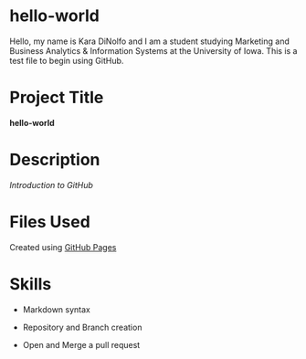 # hello-world
Hello, my name is Kara DiNolfo and I am a student studying Marketing and Business Analytics & Information Systems at the University of Iowa. This is a test file to begin using GitHub.

# Project Title
**hello-world**

# Description
*Introduction to GitHub*

# Files Used
Created using [GitHub Pages](https://pages.github.com/)

# Skills
- Markdown syntax
* Repository and Branch creation
+ Open and Merge a pull request
